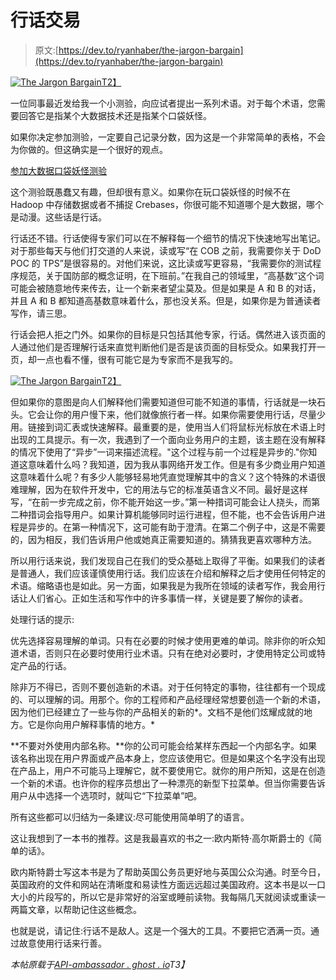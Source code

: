# 行话交易

> 原文:[https://dev.to/ryanhaber/the-jargon-bargain](https://dev.to/ryanhaber/the-jargon-bargain)

[![The Jargon Bargain](../Images/b491f5b3a050fb83dc4e77dbc7140fce.png)T2】](https://res.cloudinary.com/practicaldev/image/fetch/s--jSdRjbbM--/c_limit%2Cf_auto%2Cfl_progressive%2Cq_auto%2Cw_880/http://api-ambassador.ghost.io/content/images/2017/07/jargon.jpg)

一位同事最近发给我一个小测验，向应试者提出一系列术语。对于每个术语，您需要回答它是指某个大数据技术还是指某个口袋妖怪。

如果你决定参加测验，一定要自己记录分数，因为这是一个非常简单的表格，不会为你做的。但这确实是一个很好的观点。

[参加大数据口袋妖怪测验](https://docs.google.com/forms/d/e/1FAIpQLScRsfRHXPTuEXdNvUcI8DzJIU5iazqlpksWucPF0d8l2ztkkA/viewform?fbzx=-9098376705257727123)

这个测验既愚蠢又有趣，但却很有意义。如果你在玩口袋妖怪的时候不在 Hadoop 中存储数据或者不捕捉 Crebases，你很可能不知道哪个是大数据，哪个是动漫。这些话是行话。

行话还不错。行话使得专家们可以在不解释每一个细节的情况下快速地写出笔记。对于那些每天与他们打交道的人来说，读或写“在 COB 之前，我需要你关于 DoD POC 的 TPS”是很容易的。对他们来说，这比读或写更容易，“我需要你的测试程序规范，关于国防部的概念证明，在下班前。”在我自己的领域里，“高基数”这个词可能会被随意地传来传去，让一个新来者望尘莫及。但是如果是 A 和 B 的对话，并且 A 和 B 都知道高基数意味着什么，那也没关系。但是，如果你是为普通读者写作，请三思。

行话会把人拒之门外。如果你的目标是只包括其他专家，行话。偶然进入该页面的人通过他们是否理解行话来直觉判断他们是否是该页面的目标受众。如果我打开一页，却一点也看不懂，很有可能它是为专家而不是我写的。

[![The Jargon Bargain](../Images/c975f0af8d7766ccadbcaf5375d72c97.png)T2】](http://www.onhold.on.ca/jargon-words-remix-re-read/)

但如果你的意图是向人们解释他们需要知道但可能不知道的事情，行话就是一块石头。它会让你的用户慢下来，他们就像旅行者一样。如果你需要使用行话，尽量少用。链接到词汇表或快速解释。最重要的是，使用当人们将鼠标光标放在术语上时出现的工具提示。有一次，我遇到了一个面向业务用户的主题，该主题在没有解释的情况下使用了“异步”一词来描述流程。"这个过程与前一个过程是异步的."你知道这意味着什么吗？我知道，因为我从事网络开发工作。但是有多少商业用户知道这意味着什么呢？有多少人能够轻易地凭直觉理解其中的含义？这个特殊的术语很难理解，因为在软件开发中，它的用法与它的标准英语含义不同。最好是这样写，“在前一步完成之前，你不能开始这一步。”第一种措词可能会让人挠头，而第二种措词会指导用户。如果计算机能够同时运行进程，但不能，也不会告诉用户进程是异步的。在第一种情况下，这可能有助于澄清。在第二个例子中，这是不需要的，因为相反，我们告诉用户他或她真正需要知道的。猜猜我更喜欢哪种方法。

所以用行话来说，我们发现自己在我们的受众基础上取得了平衡。如果我们的读者是普通人，我们应该谨慎使用行话。我们应该在介绍和解释之后才使用任何特定的术语。缩略语也是如此。另一方面，如果我是为我所在领域的读者写作，我会用行话让人们省心。正如生活和写作中的许多事情一样，关键是要了解你的读者。

处理行话的提示:

优先选择容易理解的单词。只有在必要的时候才使用更难的单词。除非你的听众知道术语，否则只在必要时使用行业术语。只有在绝对必要时，才使用特定公司或特定产品的行话。

除非万不得已，否则不要创造新的术语。对于任何特定的事物，往往都有一个现成的、可以理解的词。用那个。你的工程师和产品经理经常想要创造一个新的术语，因为他们已经建立了一些与你的产品相关的新的*。文档不是他们炫耀成就的地方。它是你向用户解释事情的地方。*

**不要对外使用内部名称。**你的公司可能会给某样东西起一个内部名字。如果该名称出现在用户界面或产品本身上，您应该使用它。但是如果这个名字没有出现在产品上，用户不可能马上理解它，就不要使用它。就你的用户所知，这是在创造一个新的术语。也许你的程序员想出了一种漂亮的新型下拉菜单。但当你需要告诉用户从中选择一个选项时，就叫它“下拉菜单”吧。

所有这些都可以归结为一条建议:尽可能使用简单明了的语言。

这让我想到了一本书的推荐。这是我最喜欢的书之一:欧内斯特·高尔斯爵士的《简单的话》。

欧内斯特爵士写这本书是为了帮助英国公务员更好地与英国公众沟通。时至今日，英国政府的文件和网站在清晰度和易读性方面远远超过美国政府。这本书是以一口大小的片段写的，所以它是非常好的浴室或睡前读物。我每隔几天就阅读或重读一两篇文章，以帮助记住这些概念。

也就是说，请记住:行话不是敌人。这是一个强大的工具。不要把它洒满一页。通过故意使用行话来行善。

*本帖原载于[API-ambassador . ghost . io](http://api-ambassador.ghost.io/the-jargon-bargain/)T3】*